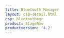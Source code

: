 ```yaml
---
title: Bluetooth Manager
layout: csp-detail.html
csp: bluetoothmgr
product: StageNow
productversion: '4.2'
---
```








